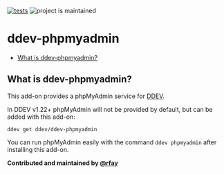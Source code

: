 [![tests](https://github.com/ddev/ddev-phpmyadmin/actions/workflows/tests.yml/badge.svg)](https://github.com/ddev/ddev-phpmyadmin/actions/workflows/tests.yml) ![project is maintained](https://img.shields.io/maintenance/yes/2024.svg)

# ddev-phpmyadmin <!-- omit in toc -->

* [What is ddev-phpmyadmin?](#what-is-ddev-phpmyadmin)

## What is ddev-phpmyadmin?

This add-on provides a phpMyAdmin service for [DDEV](https://github.com/ddev/ddev/). 

In DDEV v1.22+ phpMyAdmin will not be provided by default, but can be added with this add-on:

`ddev get ddev/ddev-phpmyadmin`

You can run phpMyAdmin easily with the command `ddev phpmyadmin` after installing this add-on.

**Contributed and maintained by [@rfay](https://github.com/rfay)**
